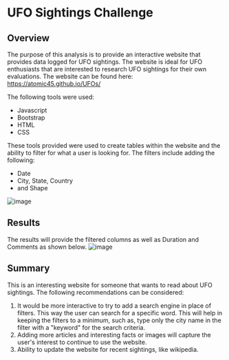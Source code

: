 # UFO Sightings Challenge

## Overview
The purpose of this analysis is to provide an interactive website that provides data logged for UFO sightings. The website is ideal for UFO enthusiasts that are interested to research UFO sightings for their own evaluations. The website can be found here: https://atomic45.github.io/UFOs/

The following tools were used: 

- Javascript
- Bootstrap
- HTML
- CSS 

These tools provided were used to create tables within the website and the ability to filter for what a user is looking for. The filters include adding the following:
- Date
- City, State, Country
- and Shape

![image](https://user-images.githubusercontent.com/30300621/186809889-27f57d31-56c1-463a-b124-699a277979ba.png)


## Results
The results will provide the filtered columns as well as Duration and Comments as shown below. 
![image](https://user-images.githubusercontent.com/30300621/186809802-2d20a171-ae67-485b-a444-def0e2bfa1b8.png)

## Summary
This is an interesting website for someone that wants to read about UFO sightings. The following recommendations can be considered:

1. It would be more interactive to try to add a search engine in place of filters. This way the user can search for a specific word. This will help in keeping the filters to a minimum, such as, type only the city name in the filter with a "keyword" for the search criteria. 
2. Adding more articles and interesting facts or images will capture the user's interest to continue to use the website. 
3. Ability to update the website for recent sightings, like wikipedia.  
